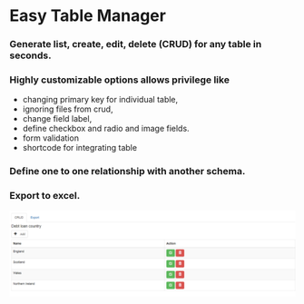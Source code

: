 # Easy Table Manager

### Generate list, create, edit, delete (CRUD) for any table in seconds. 

### Highly customizable options allows privilege like 
* changing primary key for individual table, 
* ignoring files from crud, 
* change field label, 
* define checkbox and radio and image fields. 
* form validation
* shortcode for integrating table

### Define one to one relationship with another schema.

### Export to excel.


![alt text](screenshots/list.png "Crud List")